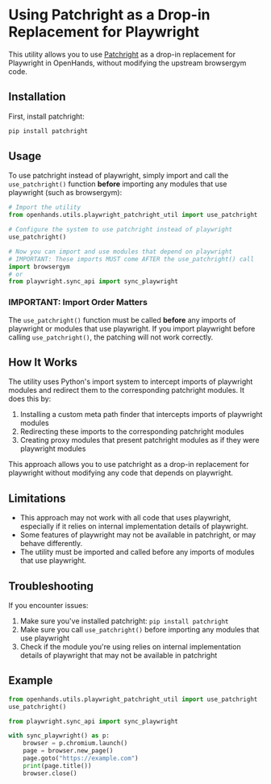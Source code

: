 # Using Patchright as a Drop-in Replacement for Playwright

This utility allows you to use [Patchright](https://github.com/Kaliiiiiiiiii-Vinyzu/patchright-python) as a drop-in replacement for Playwright in OpenHands, without modifying the upstream browsergym code.

## Installation

First, install patchright:

```bash
pip install patchright
```

## Usage

To use patchright instead of playwright, simply import and call the `use_patchright()` function **before** importing any modules that use playwright (such as browsergym):

```python
# Import the utility
from openhands.utils.playwright_patchright_util import use_patchright

# Configure the system to use patchright instead of playwright
use_patchright()

# Now you can import and use modules that depend on playwright
# IMPORTANT: These imports MUST come AFTER the use_patchright() call
import browsergym
# or
from playwright.sync_api import sync_playwright
```

### IMPORTANT: Import Order Matters

The `use_patchright()` function must be called **before** any imports of playwright or modules that use playwright. If you import playwright before calling `use_patchright()`, the patching will not work correctly.

## How It Works

The utility uses Python's import system to intercept imports of playwright modules and redirect them to the corresponding patchright modules. It does this by:

1. Installing a custom meta path finder that intercepts imports of playwright modules
2. Redirecting these imports to the corresponding patchright modules
3. Creating proxy modules that present patchright modules as if they were playwright modules

This approach allows you to use patchright as a drop-in replacement for playwright without modifying any code that depends on playwright.

## Limitations

- This approach may not work with all code that uses playwright, especially if it relies on internal implementation details of playwright.
- Some features of playwright may not be available in patchright, or may behave differently.
- The utility must be imported and called before any imports of modules that use playwright.

## Troubleshooting

If you encounter issues:

1. Make sure you've installed patchright: `pip install patchright`
2. Make sure you call `use_patchright()` before importing any modules that use playwright
3. Check if the module you're using relies on internal implementation details of playwright that may not be available in patchright

## Example

```python
from openhands.utils.playwright_patchright_util import use_patchright
use_patchright()

from playwright.sync_api import sync_playwright

with sync_playwright() as p:
    browser = p.chromium.launch()
    page = browser.new_page()
    page.goto("https://example.com")
    print(page.title())
    browser.close()
```
